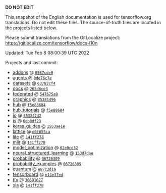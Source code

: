 __DO NOT EDIT__

This snapshot of the English documentation is used for tensorflow.org
translations. Do not edit these files. The source-of-truth files are located in
the projects listed below.

Please submit translations from the GitLocalize project: https://gitlocalize.com/tensorflow/docs-l10n

Updated: Tue Feb  8 08:00:39 UTC 2022

Projects and last commit:

- [addons](https://github.com/tensorflow/addons/tree/master/docs) @ <a href='https://github.com/tensorflow/addons/commit/0587cde08dfcb014516f4be56e38b7646a6eb721'><code>0587cde0</code></a>
- [agents](https://github.com/tensorflow/agents/tree/master/docs) @ <a href='https://github.com/tensorflow/agents/commit/0de76c7eabd5e46fad643b6f48b6b3aa1fadf3c6'><code>0de76c7e</code></a>
- [datasets](https://github.com/tensorflow/datasets/tree/master/docs) @ <a href='https://github.com/tensorflow/datasets/commit/63783cf4224a5d0acd7a4c69026c49cdba311c43'><code>63783cf4</code></a>
- [docs](https://github.com/tensorflow/docs/tree/master/site/en) @ <a href='https://github.com/tensorflow/docs/commit/265d6ce30ff83bb7bbd4d92a68c2ec171e971b53'><code>265d6ce3</code></a>
- [federated](https://github.com/tensorflow/federated/tree/main/docs) @ <a href='https://github.com/tensorflow/federated/commit/547675a9b8af2d3cd85f4eb9d56acc814cae6125'><code>547675a9</code></a>
- [graphics](https://github.com/tensorflow/graphics/tree/master/tensorflow_graphics/g3doc) @ <a href='https://github.com/tensorflow/graphics/commit/8538149623c1d4508df52df60d48fb8b880b5fab'><code>85381496</code></a>
- [hub](https://github.com/tensorflow/hub/tree/master/docs) @ <a href='https://github.com/tensorflow/hub/commit/f5e886843b5021b44270f9aa6d82e85d476aee44'><code>f5e88684</code></a>
- [hub_tutorials](https://github.com/tensorflow/hub/tree/master/examples/colab) @ <a href='https://github.com/tensorflow/hub/commit/f5e886843b5021b44270f9aa6d82e85d476aee44'><code>f5e88684</code></a>
- [io](https://github.com/tensorflow/io/tree/master/docs) @ <a href='https://github.com/tensorflow/io/commit/55324242801b580ed3ce95052507ffc8e885af96'><code>55324242</code></a>
- [js](https://github.com/tensorflow/tfjs-website/tree/master/docs) @ <a href='https://github.com/tensorflow/tfjs-website/commit/6eb8df23e953c78a168362da791f850cb84fa2ad'><code>6eb8df23</code></a>
- [keras_guides](https://github.com/tensorflow/docs/tree/snapshot-keras/site/en/guide/keras) @ <a href='https://github.com/tensorflow/docs/commit/1553ae1e4a149be71703e2ee60173b3d1e0e8c00'><code>1553ae1e</code></a>
- [lattice](https://github.com/tensorflow/lattice/tree/master/docs) @ <a href='https://github.com/tensorflow/lattice/commit/d6f655ca11523bdf38a431a386bb7c0f9dc7aacb'><code>d6f655ca</code></a>
- [lite](https://github.com/tensorflow/tensorflow/tree/master/tensorflow/lite/g3doc) @ <a href='https://github.com/tensorflow/tensorflow/commit/141ff27877579c81a213fa113bd1b474c1749aca'><code>141ff278</code></a>
- [mlir](https://github.com/tensorflow/tensorflow/tree/master/tensorflow/compiler/mlir/g3doc) @ <a href='https://github.com/tensorflow/tensorflow/commit/141ff27877579c81a213fa113bd1b474c1749aca'><code>141ff278</code></a>
- [model_optimization](https://github.com/tensorflow/model-optimization/tree/master/tensorflow_model_optimization/g3doc) @ <a href='https://github.com/tensorflow/model-optimization/commit/02e0cd52982c52cd006a9f8f42808ab7a82bb3e3'><code>02e0cd52</code></a>
- [neural_structured_learning](https://github.com/tensorflow/neural-structured-learning/tree/master/g3doc) @ <a href='https://github.com/tensorflow/neural-structured-learning/commit/153d7dae578312c310643095079cbc306d8c10be'><code>153d7dae</code></a>
- [probability](https://github.com/tensorflow/probability/tree/main/tensorflow_probability/g3doc) @ <a href='https://github.com/tensorflow/probability/commit/06726309de9e28bb0fdc3c59057d952191fc7938'><code>06726309</code></a>
- [probability_examples](https://github.com/tensorflow/probability/tree/main/tensorflow_probability/examples/jupyter_notebooks) @ <a href='https://github.com/tensorflow/probability/commit/06726309de9e28bb0fdc3c59057d952191fc7938'><code>06726309</code></a>
- [quantum](https://github.com/tensorflow/quantum/tree/master/docs) @ <a href='https://github.com/tensorflow/quantum/commit/e87c2d1a6d6ca374fe8d210b36a40291eebd5c01'><code>e87c2d1a</code></a>
- [tensorboard](https://github.com/tensorflow/tensorboard/tree/master/docs) @ <a href='https://github.com/tensorflow/tensorboard/commit/e14e37ed0d6051837e7a529b108d8e7b40f274fa'><code>e14e37ed</code></a>
- [tfx](https://github.com/tensorflow/tfx/tree/master/docs) @ <a href='https://github.com/tensorflow/tfx/commit/30691627766b4da7ac9e30fe68cac6db04f26a9e'><code>30691627</code></a>
- [xla](https://github.com/tensorflow/tensorflow/tree/master/tensorflow/compiler/xla/g3doc) @ <a href='https://github.com/tensorflow/tensorflow/commit/141ff27877579c81a213fa113bd1b474c1749aca'><code>141ff278</code></a>

